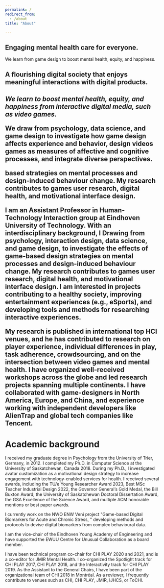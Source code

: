```yaml
---
permalink: /
redirect_from:
  - /about
title: "About"

---
```


<h2>Engaging mental health care for everyone.</h2> 
We learn from game design to boost mental health, equity, and happiness. 


<h2>A flourishing digital society that enjoys meaningful interactions with digital products. <h2> <i>We learn to boost mental health, equity, and happiness from interactive digital media, such as video games.</i>

We draw from psychology, data science, and game design to investigate how game design affects experience and behavior, design videos games as measures of affective and cognitive processes, and integrate diverse perspectives.





based strategies on mental processes and design-induced behaviour change. My research contributes to games user research, digital health, and motivational interface design.

I am an Assistant Professor in Human-Technology Interaction group at Eindhoven University of Technology. With an interdisciplinary background, I Drawing from psychology, interaction design, data science, and game design, to investigate the effects of game-based design strategies on mental processes and design-induced behaviour change. My research contributes to games user research, digital health, and motivational interface design. I am interested in projects contributing to a healthy society, improving entertainment experiences (e.g., eSports), and developing tools and methods for researching interactive experiences. 

My research is published in international top HCI venues, and he has contributed to research on player experience, individual differences in play, task adherence, crowdsourcing, and on the intersection between video games and mental health. I have organized well-received workshops across the globe and led research projects spanning multiple continents. I have collaborated with game-designers in North America, Europe, and China, and experience working with independent developers like AlienTrap and global tech companies like Tencent.

<h1>Academic background</h1>
I received my graduate degree in Psychology from the University of Trier, Germany, in 2012. I completed my Ph.D. in Computer Science at the University of Saskatchewan, Canada 2018. During my Ph.D., I investigated avatar customization as a motivational design strategy to increase engagement with technology-enabled services for health. I received several awards, including the TU/e Young Researcher Award 2023, Best MSc Teacher Industrial Design 2022, the Governor General’s Gold Medal, the Bill Buxton Award, the University of Saskatchewan Doctoral Dissertation Award, the GSA Excellence of the Science Award, and multiple ACM honorable mentions or best paper awards.  

I currently work on the NWO ENW Veni project "Game-based Digital Biomarkers for Acute and Chronic Stress, " developing methods and protocols to devise digital biomarkers from complex behavioural data. 

I am the vice-chair of the Eindhoven Young Academy of Engineering and have supported the EWUU Centre for Unusual Collaboration as a board member.

I have been technical program co-chair for CHI PLAY 2020 and 2021, and is a co-editor for JMIR Mental Health. I co-organized the Spotlight track for CHI PLAY 2017, CHI PLAY 2018, and the Interactivity track for CHI PLAY 2019. As the Assistant to the General Chairs, I have been part of the organizational team of CHI 2018 in Montréal. As a reviewer, I frequently contribute to venues such as CHI, CHI PLAY, JMIR, IJHCS, or ToCHI.

